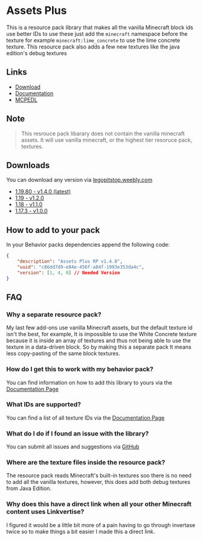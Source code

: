# Assets Plus

This is a resource pack library that makes all the vanilla Minecraft block ids use better IDs to use these just add the `minecraft` namespace before the texture for example `minecraft:lime_concrete` to use the lime concrete texture. This resource pack also adds a few new textures like the java edition's debug textures

## Links
- [Download](https://legopitstop.weebly.com/assets-plus.html)
- [Documentation](https://legopitstop.github.io/Assets_Plus/)
- [MCPEDL](https://mcpedl.com/assets-plus-pack-1/)

## Note

> This resrouce pack libarary does not contain the vanilla minecraft assets. It will use vanilla minecraft, or the highest tier resoruce pack, textures.

## Downloads

You can download any version via [legopitstop.weebly.com](https://legopitstop.weebly.com/assets-plus.html)

<!-- https://www.mediafire.com/file/kz52wgspday9w0y/Assets+Plus+v1.4.0.mcpack/file -->
- [1.19.80 - v1.4.0 (latest)](https://github.com/legopitstop/Assets_Plus/releases/download/v1.4.0/Assets.Plus.v1.4.0.mcpack)
- [1.19 - v1.2.0](https://www.mediafire.com/file/xhk2r1zioi9ref2/Assets_Plus_RP_v1.2.0.mcpack/file)
- [1.18 - v1.1.0](https://www.mediafire.com/file/te3v8k4ri0msk71/Assets_Plus_RP_v1.1.0.mcpack/file)
- [1.17.3 - v1.0.0](https://www.mediafire.com/file/13j38byhg522sow/Assets_Plus_RP_v1.0.0.mcpack/file)

## How to add to your pack

In your Behavior packs dependencies append the following code:

```json
{
    "description": "Assets Plus RP v1.4.0",
    "uuid": "c86dd7d9-e84e-456f-a84f-1993e353da4c",
    "version": [1, 4, 0] // Needed Version
}
```

## FAQ
### Why a separate resource pack?

My last few add-ons use vanilla Minecraft assets, but the default texture id isn't the best, for example, It is impossible to use the White Concrete texture because it is inside an array of textures and thus not being able to use the texture in a data-driven block. So by making this a separate pack It means less copy-pasting of the same block textures.

### How do I get this to work with my behavior pack?

You can find information on how to add this library to yours via the [Documentation Page](https://legopitstop.github.io/Assets_Plus/)

### What IDs are supported?

You can find a list of all texture IDs via the [Documentation Page](https://legopitstop.github.io/Assets_Plus/)

### What do I do if I found an issue with the library?

You can submit all issues and suggestions via [GitHub](https://github.com/legopitstop/Assets_Plus/issues)

### Where are the texture files inside the resource pack?

The resource pack reads Minecraft's built-in textures soo there is no need to add all the vanilla textures, however, this does add both debug textures from Java Edition.

### Why does this have a direct link when all your other Minecraft content uses Linkvertise?

I figured it would be a little bit more of a pain having to go through invertase twice so to make things a bit easier I made this a direct link.
